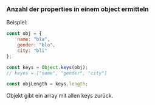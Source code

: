 
### Anzahl der properties in einem object ermitteln

Beispiel: 
```javascript
const obj = {
	name: "bla",
	gender: "blo",
	city: "bli"
};

const keys = Object.keys(obj);
// keyes = ["name", "gender", "city"]

const objLength = keys.length;
```

Objekt gibt ein array mit allen keys zurück.
